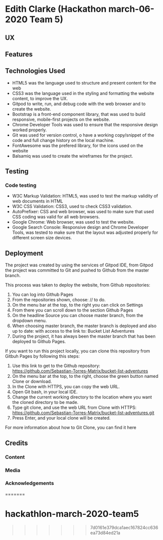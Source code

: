 # Edith Clarke (Hackathon march-06-2020 Team 5)


## UX


## Features


## Technologies Used
* HTML5 was the language used to structure and present content for the web
* CSS3 was the language used in the styling and formatting the website content, to improve the UX.
* Gitpod to write, run, and debug code with the web browser and to create the website.
* Bootstrap is a front-end component library, that was used to build responsive, mobile-first projects on the website.
* Chrome Developer Tools was used to ensure that the responsive design worked properly.
* Git was used for version control, o have a working copy/snippet of the code and full change history on the local machine.
* FontAwesome was the prefered library, for the icons used on the website
* Balsamiq was used to create the wireframes for the project.


## Testing

### Code testing
* W3C Markup Validation: HTML5, was used to test the markup validity of web documents in HTML
* W3C CSS Validation: CSS3, used to check CSS3 validation.
* AutoPrefixer: CSS and web browser, was used to make sure that used CSS coding was valid for all web browsers.
* Google Chrome: Web browser, was used to test the website.
* Google Search Console: Responsive design and Chrome Developer Tools, was tested to make sure that the layout was adjusted properly for different screen size devices.


## Deployment

The project was created by using the services of Gitpod IDE, from Gitpod the project was committed to Git and pushed to Github from the master branch.

This process was taken to deploy the website, from Github repositories:

1. You can log into Github Pages
2. From the repositories shown, choose: // to do.
3. On the menu bar at the top, to the right you can click on Settings
4. From there you can scroll down to the section Github Pages
5. On the headline Source you can choose master branch, from the dropdown menu.
6. When choosing master branch, the master branch is deployed and also up to date: with access to the link to: Bucket List Adventures
7. During the project, it has always been the master branch that has been deployed to Github Pages.

If you want to run this project locally, you can clone this repository from Gitbuh Pages by following this steps:

1. Use this link to get to the Github repository: https://github.com/Sebastian-Torres-Matrix/bucket-list-adventures
2. On the menu bar at the top, to the right, choose the green button named Clone or download.
3. In the Clone with HTTPS, you can copy the web URL.
4. Open Git bash, in your local IDE.
5. Change the current working directory to the location where you want the cloned directory to be made.
6. Type git clone, and use the web URL from Clone with HTTPS: https://github.com/Sebastian-Torres-Matrix/bucket-list-adventures.git
7. Press Enter, and your local clone will be created.

For more information about how to Git Clone, you can find it here

## Credits

### Content

### Media

### Acknowledgements
=======
# hackathlon-march-2020-team5
>>>>>>> 7d0161e379dca1aec167824cc636ea73d84ed21a
